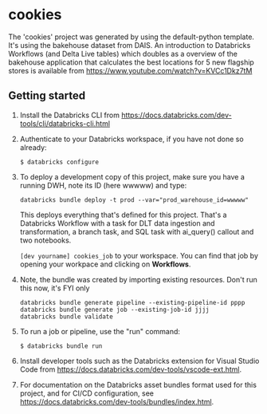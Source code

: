 # cookies

The 'cookies' project was generated by using the default-python template. It's using the bakehouse dataset from DAIS. An introduction to Databricks Workflows (and Delta Live tables) which doubles as a overview of the bakehouse application that calculates the best locations for 5 new flagship stores is available from https://www.youtube.com/watch?v=KVCc1Dkz7tM

## Getting started

1. Install the Databricks CLI from https://docs.databricks.com/dev-tools/cli/databricks-cli.html

2. Authenticate to your Databricks workspace, if you have not done so already:
    ```
    $ databricks configure
    ```

3. To deploy a development copy of this project, make sure you have a running DWH, note its ID (here wwwww) and type:
    ```
    databricks bundle deploy -t prod --var="prod_warehouse_id=wwwww" 
    ```

    This deploys everything that's defined for this project. That's a Databricks Workflow with a task for DLT data ingestion and transformation, a branch task, and SQL task with ai_query() callout and two notebooks. 

    `[dev yourname] cookies_job` to your workspace.
    You can find that job by opening your workpace and clicking on **Workflows**.

4. Note, the bundle was created by importing existing resources. Don't run this now, it's FYI only
   ```
   databricks bundle generate pipeline --existing-pipeline-id pppp
   databricks bundle generate job --existing-job-id jjjj 
   databricks bundle validate 

5. To run a job or pipeline, use the "run" command:
   ```
   $ databricks bundle run
   ```

6. Install developer tools such as the Databricks extension for Visual Studio Code from
   https://docs.databricks.com/dev-tools/vscode-ext.html.

7. For documentation on the Databricks asset bundles format used
   for this project, and for CI/CD configuration, see
   https://docs.databricks.com/dev-tools/bundles/index.html.
